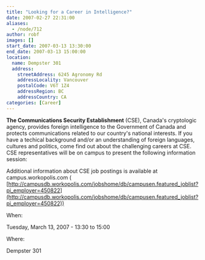```yaml
---
title: "Looking for a Career in Intelligence?"
date: 2007-02-27 22:31:00
aliases:
  - /node/712
author: robf
images: []
start_date: 2007-03-13 13:30:00
end_date: 2007-03-13 15:00:00
location:
  name: Dempster 301
  address:
    streetAddress: 6245 Agronomy Rd
    addressLocality: Vancouver
    postalCode: V6T 1Z4
    addressRegion: BC
    addressCountry: CA
categories: [Career]
---
```


**The Communications Security Establishment** (CSE), Canada's cryptologic agency,
provides foreign intelligence to the Government of Canada and protects communications
related to our country's national interests. If you have a techical background and/or
an understanding of foreign languages, cultures and politics, come find out about the
challenging careers at CSE. CSE representatives will be on campus to present the
following information session:

Additional information about CSE job postings is available at campus.workopolis.com ( [http://campusdb.workopolis.com/jobshome/db/campusen.featured_joblist?pi_employer=450822](http://campusdb.workopolis.com/jobshome/db/campusen.featured_joblist?pi_employer=450822))

When:

Tuesday, March 13, 2007 - 13:30 to 15:00

Where:

Dempster 301
